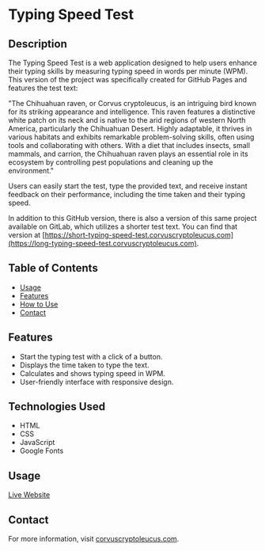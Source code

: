 # Typing Speed Test

## Description
The Typing Speed Test is a web application designed to help users enhance their typing skills by measuring typing speed in words per minute (WPM). This version of the project was specifically created for GitHub Pages and features the test text:

"The Chihuahuan raven, or Corvus cryptoleucus, is an intriguing bird known for its striking appearance and intelligence. This raven features a distinctive white patch on its neck and is native to the arid regions of western North America, particularly the Chihuahuan Desert. Highly adaptable, it thrives in various habitats and exhibits remarkable problem-solving skills, often using tools and collaborating with others. With a diet that includes insects, small mammals, and carrion, the Chihuahuan raven plays an essential role in its ecosystem by controlling pest populations and cleaning up the environment."

Users can easily start the test, type the provided text, and receive instant feedback on their performance, including the time taken and their typing speed.

In addition to this GitHub version, there is also a version of this same project available on GitLab, which utilizes a shorter test text. You can find that version at [https://short-typing-speed-test.corvuscryptoleucus.com](https://long-typing-speed-test.corvuscryptoleucus.com).

## Table of Contents
- [Usage](#usage)
- [Features](#features)
- [How to Use](#how-to-use)
- [Contact](#contact)

## Features
- Start the typing test with a click of a button.
- Displays the time taken to type the text.
- Calculates and shows typing speed in WPM.
- User-friendly interface with responsive design.

## Technologies Used
- HTML
- CSS
- JavaScript
- Google Fonts

## Usage
[Live Website](https://long-typing-speed-test.corvuscryptoleucus.com)

## Contact
For more information, visit [corvuscryptoleucus.com](https://corvuscryptoleucus.com).
